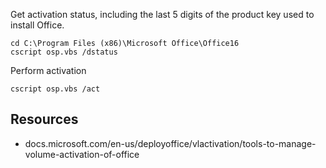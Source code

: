 Get activation status, including the last 5 digits of the product key used to install Office.
```
cd C:\Program Files (x86)\Microsoft Office\Office16
cscript osp.vbs /dstatus
```


Perform activation
```
cscript osp.vbs /act
```


## Resources
- docs.microsoft.com/en-us/deployoffice/vlactivation/tools-to-manage-volume-activation-of-office